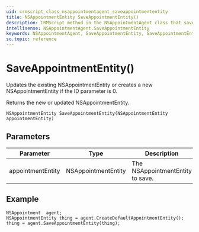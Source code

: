 ```yaml
---
uid: crmscript_class_nsappointmentagent_saveappointmententity
title: NSAppointmentEntity SaveAppointmentEntity()
description: CRMScript method in the NSAppointmentAgent class that saves an appointment
intellisense: NSAppointmentAgent.SaveAppointmentEntity
keywords: NSAppointmentAgent, SaveAppointmentEntity, SaveAppointmentEntity(NSAppointmentEntity)
so.topic: reference
---
```


# SaveAppointmentEntity()

Updates the existing NSAppointmentEntity or creates a new NSAppointmentEntity if the ID parameter is 0.

Returns the new or updated NSAppointmentEntity.

`NSAppointmentEntity SaveAppointmentEntity(NSAppointmentEntity appointmentEntity)`

## Parameters

| Parameter | Type | Description |
|---|---|---|
| appointmentEntity | NSAppointmentEntity | The NSAppointmentEntity to save. |

## Example

```crmscript
NSAppointment  agent;
NSAppointmentEntity thing = agent.CreateDefaultAppointmentEntity();
thing = agent.SaveAppointmentEntity(thing);
```
